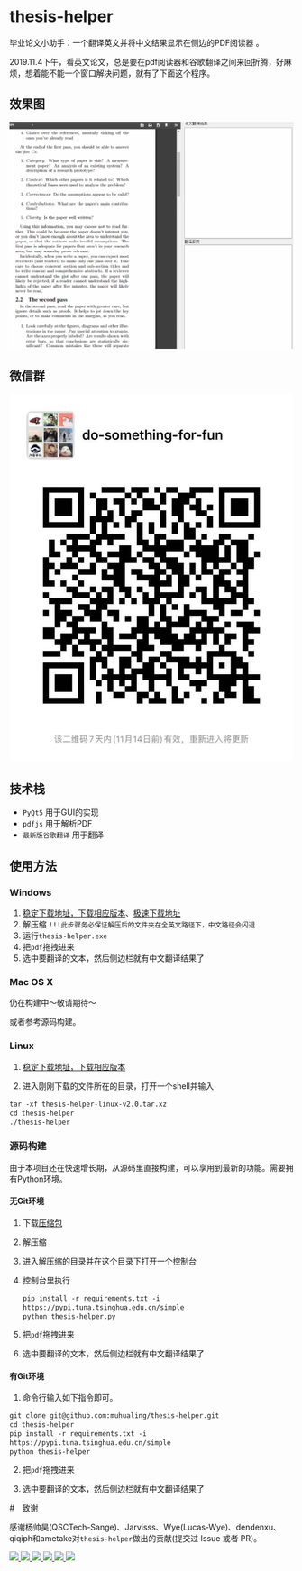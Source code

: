 # thesis-helper
毕业论文小助手：一个翻译英文并将中文结果显示在侧边的PDF阅读器 。

2019.11.4下午，看英文论文，总是要在pdf阅读器和谷歌翻译之间来回折腾，好麻烦，想着能不能一个窗口解决问题，就有了下面这个程序。

## 效果图

![效果图](guide.gif)

## 微信群
![二维码](user_wx_group.jpg)

## 技术栈

+ `PyQt5` 用于GUI的实现
+ `pdfjs` 用于解析PDF
+ `最新版谷歌翻译` 用于翻译

## 使用方法

### Windows

1. [稳定下载地址，下载相应版本](https://github.com/do-something-for-fun/thesis-helper/releases/)、[极速下载地址](https://pan.zju.edu.cn/share/0b37c871d88ac3bd6841c26153)
2. 解压缩
 `!!!此步骤务必保证解压后的文件夹在全英文路径下，中文路径会闪退`
3. 运行`thesis-helper.exe`
4. 把`pdf`拖拽进来
5. 选中要翻译的文本，然后侧边栏就有中文翻译结果了

### Mac OS X

仍在构建中～敬请期待～

或者参考源码构建。

### Linux

1. [稳定下载地址，下载相应版本](https://github.com/do-something-for-fun/thesis-helper/releases/)

2. 进入刚刚下载的文件所在的目录，打开一个shell并输入

```shell
tar -xf thesis-helper-linux-v2.0.tar.xz
cd thesis-helper
./thesis-helper
```

### 源码构建

由于本项目还在快速增长期，从源码里直接构建，可以享用到最新的功能。需要拥有Python环境。

#### 无Git环境

1. 下载[压缩包](https://github.com/do-something-for-fun/thesis-helper/archive/master.zip)

2. 解压缩

3. 进入解压缩的目录并在这个目录下打开一个控制台

4. 控制台里执行

   ```
   pip install -r requirements.txt -i https://pypi.tuna.tsinghua.edu.cn/simple
   python thesis-helper.py
   ```

5. 把`pdf`拖拽进来

6. 选中要翻译的文本，然后侧边栏就有中文翻译结果了

#### 有Git环境

1. 命令行输入如下指令即可。

```shell
git clone git@github.com:muhualing/thesis-helper.git
cd thesis-helper
pip install -r requirements.txt -i https://pypi.tuna.tsinghua.edu.cn/simple
python thesis-helper
```

2. 把`pdf`拖拽进来

3. 选中要翻译的文本，然后侧边栏就有中文翻译结果了

#　致谢

感谢杨帅昊(QSCTech-Sange)、Jarvisss、Wye(Lucas-Wye)、dendenxu、qiqiph和ametake对`thesis-helper`做出的贡献(提交过 Issue 或者 PR)。

<a href="https://github.com/QSCTech-Sange">
    <img src="https://avatars1.githubusercontent.com/u/33112139?s=460&amp;v=4" width="50px">
</a> 
<a href="https://github.com/Jarvisss">
    <img src="https://avatars2.githubusercontent.com/u/16323003?s=400&v=4" width="50px">
</a> 
<a href="https://github.com/Lucas-Wye">
    <img src="https://avatars0.githubusercontent.com/u/30680577?s=400&v=4" width="50px">
</a> 
<a href="https://github.com/dendenxu">
    <img src="https://avatars0.githubusercontent.com/u/43734697?s=400&v=4" width="50px">
</a> 
<a href="https://github.com/qiqiph">
    <img src="https://avatars1.githubusercontent.com/u/37620794?s=400&v=4" width="50px">
</a> 
<a href="https://github.com/ametake">
    <img src="https://avatars2.githubusercontent.com/u/22291194?s=400&v=4" width="50px">
</a> 

